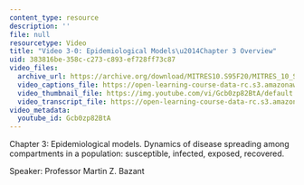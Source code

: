 ```yaml
---
content_type: resource
description: ''
file: null
resourcetype: Video
title: "Video 3-0: Epidemiological Models\u2014Chapter 3 Overview"
uid: 383816be-358c-c273-c893-ef728ff73c87
video_files:
  archive_url: https://archive.org/download/MITRES10.S95F20/MITRES_10_S95F20_0300_300k.mp4
  video_captions_file: https://open-learning-course-data-rc.s3.amazonaws.com/res-10-s95-physics-of-covid-19-transmission-fall-2020/051d4a02a8c55980848687ee97b269f6_Gcb0zp82BtA.vtt
  video_thumbnail_file: https://img.youtube.com/vi/Gcb0zp82BtA/default.jpg
  video_transcript_file: https://open-learning-course-data-rc.s3.amazonaws.com/res-10-s95-physics-of-covid-19-transmission-fall-2020/f1978fe5f441277268d84e6f1d66579d_Gcb0zp82BtA.pdf
video_metadata:
  youtube_id: Gcb0zp82BtA
---
```


Chapter 3: Epidemiological models. Dynamics of disease spreading among compartments in a population: susceptible, infected, exposed, recovered.

Speaker: Professor Martin Z. Bazant